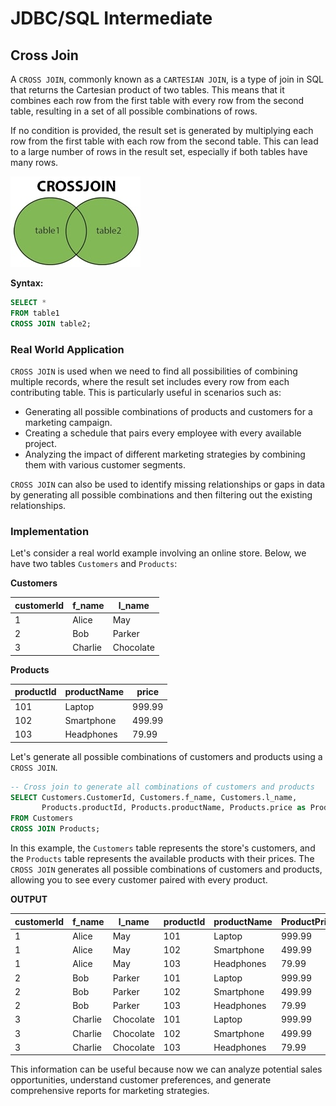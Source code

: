 # JDBC/SQL Intermediate

## Cross Join

A `CROSS JOIN`, commonly known as a `CARTESIAN JOIN`, is a type of join in SQL that returns the Cartesian product of two tables. This means that it combines each row from the first table with every row from the second table, resulting in a set of all possible combinations of rows.

If no condition is provided, the result set is generated by multiplying each row from the first table with each row from the second table. This can lead to a large number of rows in the result set, especially if both tables have many rows.

![Cross Join](cross-join.jpg)

**Syntax:**

```sql
SELECT *
FROM table1
CROSS JOIN table2;
```

### Real World Application

`CROSS JOIN` is used when we need to find all possibilities of combining multiple records, where the result set includes every row from each contributing table. This is particularly useful in scenarios such as:

- Generating all possible combinations of products and customers for a marketing campaign.
- Creating a schedule that pairs every employee with every available project.
- Analyzing the impact of different marketing strategies by combining them with various customer segments.

`CROSS JOIN` can also be used to identify missing relationships or gaps in data by generating all possible combinations and then filtering out the existing relationships.

### Implementation

Let's consider a real world example involving an online store. Below, we have two tables `Customers` and `Products`:

**Customers**

| customerId | f_name  | l_name    |
| ---------- | ------- | --------- |
| 1          | Alice   | May       |
| 2          | Bob     | Parker    |
| 3          | Charlie | Chocolate |

**Products**

| productId | productName | price  |
| --------- | ----------- | ------ |
| 101       | Laptop      | 999.99 |
| 102       | Smartphone  | 499.99 |
| 103       | Headphones  | 79.99  |

Let's generate all possible combinations of customers and products using a `CROSS JOIN`.

```sql
-- Cross join to generate all combinations of customers and products
SELECT Customers.CustomerId, Customers.f_name, Customers.l_name,
       Products.productId, Products.productName, Products.price as ProductPrice
FROM Customers
CROSS JOIN Products;
```

In this example, the `Customers` table represents the store's customers, and the `Products` table represents the available products with their prices. The `CROSS JOIN` generates all possible combinations of customers and products, allowing you to see every customer paired with every product.

**OUTPUT**

| customerId | f_name  | l_name    | productId | productName | ProductPrice |
| ---------- | ------- | --------- | --------- | ----------- | ------------ |
| 1          | Alice   | May       | 101       | Laptop      | 999.99       |
| 1          | Alice   | May       | 102       | Smartphone  | 499.99       |
| 1          | Alice   | May       | 103       | Headphones  | 79.99        |
| 2          | Bob     | Parker    | 101       | Laptop      | 999.99       |
| 2          | Bob     | Parker    | 102       | Smartphone  | 499.99       |
| 2          | Bob     | Parker    | 103       | Headphones  | 79.99        |
| 3          | Charlie | Chocolate | 101       | Laptop      | 999.99       |
| 3          | Charlie | Chocolate | 102       | Smartphone  | 499.99       |
| 3          | Charlie | Chocolate | 103       | Headphones  | 79.99        |

This information can be useful because now we can analyze potential sales opportunities, understand customer preferences, and generate comprehensive reports for marketing strategies.
